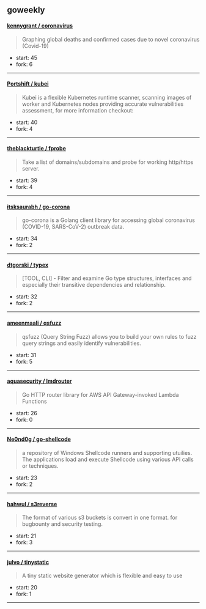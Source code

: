 ## goweekly

#### [kennygrant / coronavirus](https://github.com/kennygrant/coronavirus)

> Graphing global deaths and confirmed cases due to novel coronavirus (Covid-19)

+ start: 45
+ fork: 6

----


#### [Portshift / kubei](https://github.com/Portshift/kubei)

> Kubei is a flexible Kubernetes runtime scanner, scanning images of worker and Kubernetes nodes providing accurate vulnerabilities assessment, for more information checkout: 

+ start: 40
+ fork: 4

----


#### [theblackturtle / fprobe](https://github.com/theblackturtle/fprobe)

> Take a list of domains/subdomains and probe for working http/https server.

+ start: 39
+ fork: 4

----


#### [itsksaurabh / go-corona](https://github.com/itsksaurabh/go-corona)

> go-corona is a Golang client library for accessing global coronavirus (COVID-19, SARS-CoV-2) outbreak data.

+ start: 34
+ fork: 2

----


#### [dtgorski / typex](https://github.com/dtgorski/typex)

> [TOOL, CLI] - Filter and examine Go type structures, interfaces and especially their transitive dependencies and relationship.

+ start: 32
+ fork: 2

----


#### [ameenmaali / qsfuzz](https://github.com/ameenmaali/qsfuzz)

> qsfuzz (Query String Fuzz) allows you to build your own rules to fuzz query strings and easily identify vulnerabilities.

+ start: 31
+ fork: 5

----


#### [aquasecurity / lmdrouter](https://github.com/aquasecurity/lmdrouter)

> Go HTTP router library for AWS API Gateway-invoked Lambda Functions

+ start: 26
+ fork: 0

----


#### [Ne0nd0g / go-shellcode](https://github.com/Ne0nd0g/go-shellcode)

> a repository of Windows Shellcode runners and supporting utuilies. The applications load and execute Shellcode using various API calls or techniques.

+ start: 23
+ fork: 2

----


#### [hahwul / s3reverse](https://github.com/hahwul/s3reverse)

> The format of various s3 buckets is convert in one format. for bugbounty and security testing.

+ start: 21
+ fork: 3

----


#### [julvo / tinystatic](https://github.com/julvo/tinystatic)

> A tiny static website generator which is flexible and easy to use

+ start: 20
+ fork: 1

----

